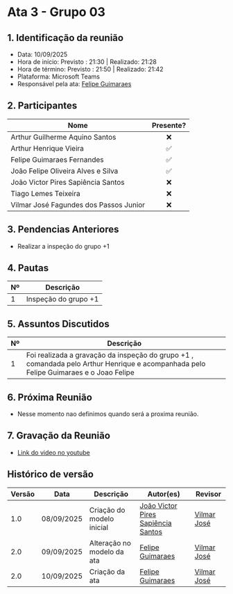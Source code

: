 # Ata 3 - Grupo 03

## 1. Identificação da reunião
- Data: 10/09/2025
- Hora de início: Previsto : 21:30 | Realizado: 21:28
- Hora de término: Previsto : 21:50 | Realizado: 21:42
- Plataforma: Microsoft Teams
- Responsável pela ata: [Felipe Guimaraes](https://github.com/felipegf1)

## 2. Participantes

| Nome                                   | Presente? |
|-----------------------------------------|:---------:|
| Arthur Guilherme Aquino Santos          | ❌        |
| Arthur Henrique Vieira                  | ✅        |
| Felipe Guimaraes Fernandes              | ✅        |
| João Felipe Oliveira Alves e Silva      | ✅        |
| João Victor Pires Sapiência Santos      | ❌        |
| Tiago Lemes Teixeira                    | ❌        |
| Vilmar José Fagundes dos Passos Junior  | ❌        |

## 3. Pendencias Anteriores

- Realizar a inspeção do grupo +1 

## 4. Pautas

| Nº | Descrição                                   |
|----|---------------------------------------------|
| 1  | Inspeção do grupo +1    |

## 5. Assuntos Discutidos

| Nº | Descrição                                   |
|----|---------------------------------------------|
| 1  | Foi realizada a gravação da inspeção do grupo +1 , comandada pelo Arthur Henrique e acompanhada pelo Felipe Guimaraes e o Joao Felipe    |

## 6. Próxima Reunião

- Nesse momento nao definimos quando será a proxima reunião.

## 7. Gravação da Reunião

- [Link do video no youtube](https://youtu.be/S1as-Wmnx5w)

## Histórico de versão

| Versão | Data | Descrição | Autor(es) | Revisor |
| ---- | ----- | ----- | ---- | ----- | 
| 1.0 | 08/09/2025 | Criação do modelo inicial | [João Victor Pires Sapiência Santos](https://github.com/JoaoSapiencia) | [Vilmar José](https://github.com/VilmarFagundes) |
| 2.0 | 09/09/2025 | Alteração no modelo da ata | [Felipe Guimaraes](https://github.com/felipegf1) | [Vilmar José](https://github.com/VilmarFagundes) |
| 2.0 | 10/09/2025 | Criação da ata | [Felipe Guimaraes](https://github.com/felipegf1) | [Vilmar José](https://github.com/VilmarFagundes) |

